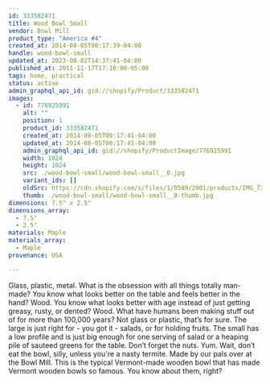 ```yaml
---
id: 333582471
title: Wood Bowl Small
vendor: Bowl Mill
product_type: "America #4"
created_at: 2014-08-05T00:17:39-04:00
handle: wood-bowl-small
updated_at: 2023-08-02T14:37:41-04:00
published_at: 2011-11-17T17:10:00-05:00
tags: home, practical
status: active
admin_graphql_api_id: gid://shopify/Product/333582471
images:
  - id: 776925991
    alt: ""
    position: 1
    product_id: 333582471
    created_at: 2014-08-05T00:17:41-04:00
    updated_at: 2014-08-05T00:17:41-04:00
    admin_graphql_api_id: gid://shopify/ProductImage/776925991
    width: 1024
    height: 1024
    src: ./wood-bowl-small/wood-bowl-small__0.jpg
    variant_ids: []
    oldSrc: https://cdn.shopify.com/s/files/1/0589/2901/products/IMG_7277.jpeg?v=1407212261
    thumb: ./wood-bowl-small/wood-bowl-small__0-thumb.jpg
dimensions: 7.5" x 2.5"
dimensions_array:
  - 7.5"
  - 2.5"
materials: Maple
materials_array:
  - Maple
provenance: USA

---
```


Glass, plastic, metal. What is the obsession with all things totally man-made? You know what looks better on the table and feels better in the hand? Wood. You know what looks better with age instead of just getting greasy, rusty, or dented? Wood. What have humans been making stuff out of for more than 100,000 years? Not glass or plastic, that’s for sure. The large is just right for - you got it - salads, or for holding fruits. The small has a low profile and is just big enough for one serving of salad or a heaping pile of sauteed greens for the table. Don’t forget the nuts. Yum. Wait, don’t eat the bowl, silly, unless you're a nasty termite. Made by our pals over at the Bowl Mill. This is the typical Vermont-made wooden bowl that has made Vermont wooden bowls so famous. You know about them, right?